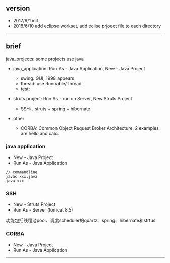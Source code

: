 
## version
- 2017/9/1 init
- 2018/6/10 add eclipse workset, add eclise prjoect file to each directory

---
## brief
java_projects: some projects use java
* java_application: Run As - Java Application, New - Java Project
  - swing: GUI, 1998 appears
  - thread: use Runnable/Thread
  - test: 

* struts project:  Run As - run on Server, New Struts Project
  - SSH: , struts + spring + hibernate

* other
  - CORBA: Common Object Request Broker Architecture, 2 examples are hello and calc.


### java application
* New - Java Project
* Run As - Java Application
```
// commandline
javac xxx.java
java xxx
```

### SSH
* New - Struts Project
* Run As - Server (tomcat 8.5)

功能包括线程池pool、调度scheduler的quartz、spring、hibernate和strtus.


### CORBA
* New - Java Project
* Run As - Java Application

---